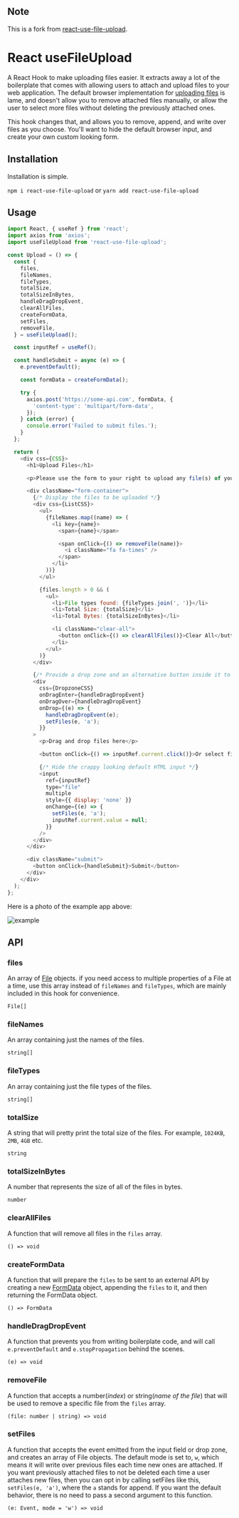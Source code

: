 ## Note 

This is a fork from [react-use-file-upload](https://www.npmjs.com/package/react-use-file-upload).

# React useFileUpload

A React Hook to make uploading files easier. It extracts away a lot of the boilerplate that comes with allowing users to attach and upload files to your web application. The default browser implementation for [uploading files](https://developer.mozilla.org/en-US/docs/Web/API/File/Using_files_from_web_applications) is lame, and doesn't allow you to remove attached files manually, or allow the user to select more files without deleting the previously attached ones.

This hook changes that, and allows you to remove, append, and write over files as you choose. You'll want to hide the default browser input, and create your own custom looking form.

## Installation

Installation is simple.

`npm i react-use-file-upload` or `yarn add react-use-file-upload`

## Usage

```js
import React, { useRef } from 'react';
import axios from 'axios';
import useFileUpload from 'react-use-file-upload';

const Upload = () => {
  const {
    files,
    fileNames,
    fileTypes,
    totalSize,
    totalSizeInBytes,
    handleDragDropEvent,
    clearAllFiles,
    createFormData,
    setFiles,
    removeFile,
  } = useFileUpload();

  const inputRef = useRef();

  const handleSubmit = async (e) => {
    e.preventDefault();

    const formData = createFormData();

    try {
      axios.post('https://some-api.com', formData, {
        'content-type': 'multipart/form-data',
      });
    } catch (error) {
      console.error('Failed to submit files.');
    }
  };

  return (
    <div css={CSS}>
      <h1>Upload Files</h1>

      <p>Please use the form to your right to upload any file(s) of your choosing.</p>

      <div className="form-container">
        {/* Display the files to be uploaded */}
        <div css={ListCSS}>
          <ul>
            {fileNames.map((name) => (
              <li key={name}>
                <span>{name}</span>

                <span onClick={() => removeFile(name)}>
                  <i className="fa fa-times" />
                </span>
              </li>
            ))}
          </ul>

          {files.length > 0 && (
            <ul>
              <li>File types found: {fileTypes.join(', ')}</li>
              <li>Total Size: {totalSize}</li>
              <li>Total Bytes: {totalSizeInBytes}</li>

              <li className="clear-all">
                <button onClick={() => clearAllFiles()}>Clear All</button>
              </li>
            </ul>
          )}
        </div>

        {/* Provide a drop zone and an alternative button inside it to upload files. */}
        <div
          css={DropzoneCSS}
          onDragEnter={handleDragDropEvent}
          onDragOver={handleDragDropEvent}
          onDrop={(e) => {
            handleDragDropEvent(e);
            setFiles(e, 'a');
          }}
        >
          <p>Drag and drop files here</p>

          <button onClick={() => inputRef.current.click()}>Or select files to upload</button>

          {/* Hide the crappy looking default HTML input */}
          <input
            ref={inputRef}
            type="file"
            multiple
            style={{ display: 'none' }}
            onChange={(e) => {
              setFiles(e, 'a');
              inputRef.current.value = null;
            }}
          />
        </div>
      </div>

      <div className="submit">
        <button onClick={handleSubmit}>Submit</button>
      </div>
    </div>
  );
};
```

Here is a photo of the example app above:

![example](https://user-images.githubusercontent.com/19492185/121057341-2b8e6300-c78d-11eb-9469-c46f1af39faf.png)

## API

### files

An array of [File](https://developer.mozilla.org/en-US/docs/Web/API/File) objects. if you need access to multiple properties of a File at a time, use this array instead of `fileNames` and `fileTypes`, which are mainly included in this hook for convenience.

```
File[]
```

### fileNames

An array containing just the names of the files.

```
string[]
```

### fileTypes

An array containing just the file types of the files.

```
string[]
```

### totalSize

A string that will pretty print the total size of the files. For example, `1024KB`, `2MB`, `4GB` etc.

```
string
```

### totalSizeInBytes

A number that represents the size of all of the files in bytes.

```
number
```

### clearAllFiles

A function that will remove all files in the `files` array.

```
() => void
```

### createFormData

A function that will prepare the `files` to be sent to an external API by creating a new [FormData](https://developer.mozilla.org/en-US/docs/Web/API/FormData) object, appending the `files` to it, and then returning the FormData object.

```
() => FormData
```

### handleDragDropEvent

A function that prevents you from writing boilerplate code, and will call `e.preventDefault` and `e.stopPropagation` behind the scenes.

```
(e) => void
```

### removeFile

A function that accepts a number(_index_) or string(_name of the file_) that will be used to remove a specific file from the `files` array.

```
(file: number | string) => void
```

### setFiles

A function that accepts the event emitted from the input field or drop zone, and creates an array of File objects. The default mode is set to, `w`, which means it will write over previous files each time new ones are attached. If you want previously attached files to not be deleted each time a user attaches new files, then you can opt in by calling setFiles like this, `setFiles(e, 'a')`, where the `a` stands for append. If you want the default behavior, there is no need to pass a second argument to this function.

```
(e: Event, mode = 'w') => void
```
